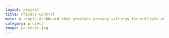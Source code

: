 ```yaml
---
layout: project
title: Privacy Control
meta: A simple dashboard that provides privacy settings for multiple online social networks (OSN) and recommends the best possible configuration. 
category: project
image: pc-cover.jpg
---
```

